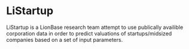 # LiStartup

LiStartup is a LionBase research team attempt to use publically availible corporation data in order to predict valuations of startups/midsized companies based on a set of input parameters.

